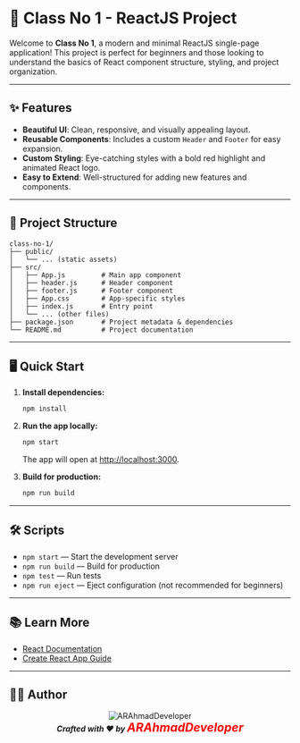 # 🚀 Class No 1 - ReactJS Project

Welcome to **Class No 1**, a modern and minimal ReactJS single-page application! This project is perfect for beginners and those looking to understand the basics of React component structure, styling, and project organization.

---

## ✨ Features

- **Beautiful UI**: Clean, responsive, and visually appealing layout.
- **Reusable Components**: Includes a custom `Header` and `Footer` for easy expansion.
- **Custom Styling**: Eye-catching styles with a bold red highlight and animated React logo.
- **Easy to Extend**: Well-structured for adding new features and components.

---

## 📂 Project Structure

```
class-no-1/
├── public/
│   └── ... (static assets)
├── src/
│   ├── App.js         # Main app component
│   ├── header.js      # Header component
│   ├── footer.js      # Footer component
│   ├── App.css        # App-specific styles
│   ├── index.js       # Entry point
│   └── ... (other files)
├── package.json       # Project metadata & dependencies
└── README.md          # Project documentation
```

---

## 🖥️ Quick Start

1. **Install dependencies:**
   ```bash
   npm install
   ```
2. **Run the app locally:**

   ```bash
   npm start
   ```

   The app will open at [http://localhost:3000](http://localhost:3000).

3. **Build for production:**
   ```bash
   npm run build
   ```

---

## 🛠️ Scripts

- `npm start` — Start the development server
- `npm run build` — Build for production
- `npm test` — Run tests
- `npm run eject` — Eject configuration (not recommended for beginners)

---


## 📚 Learn More

- [React Documentation](https://reactjs.org/)
- [Create React App Guide](https://create-react-app.dev/)

---

## 👨‍💻 Author

<div align="center">
  <img src="https://readme-typing-svg.demolab.com?font=Fira+Code&size=28&pause=1000&color=F70000&center=true&vCenter=true&width=435&lines=ARAhmadDeveloper" alt="ARAhmadDeveloper"/>
  
  <br/>
  <b><i>Crafted with ❤️ by <span style="color:#F70000;font-size:1.5em;">ARAhmadDeveloper</span></i></b>
</div>
